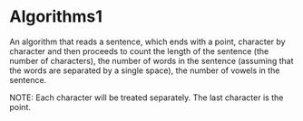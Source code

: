 # Algorithms1
An algorithm that reads a sentence, which ends with a point, character by character and then proceeds to count the length of the sentence (the number of characters),
the number of words in the sentence (assuming that the words are separated by a single space), the number of vowels in the sentence.


NOTE: 
Each character will be treated separately.
The last character is the point.
